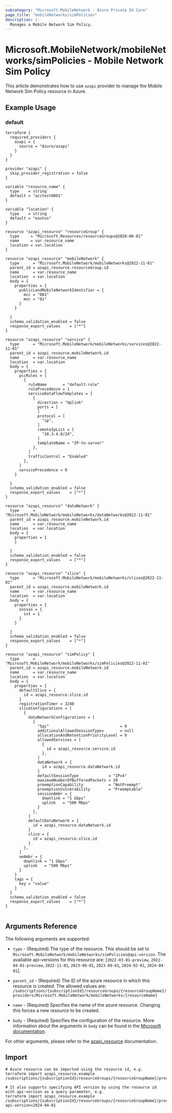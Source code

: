 ```yaml
---
subcategory: "Microsoft.MobileNetwork - Azure Private 5G Core"
page_title: "mobileNetworks/simPolicies"
description: |-
  Manages a Mobile Network Sim Policy.
---
```


# Microsoft.MobileNetwork/mobileNetworks/simPolicies - Mobile Network Sim Policy

This article demonstrates how to use `azapi` provider to manage the Mobile Network Sim Policy resource in Azure.

## Example Usage

### default

```hcl
terraform {
  required_providers {
    azapi = {
      source = "Azure/azapi"
    }
  }
}

provider "azapi" {
  skip_provider_registration = false
}

variable "resource_name" {
  type    = string
  default = "acctest0001"
}

variable "location" {
  type    = string
  default = "eastus"
}

resource "azapi_resource" "resourceGroup" {
  type     = "Microsoft.Resources/resourceGroups@2020-06-01"
  name     = var.resource_name
  location = var.location
}

resource "azapi_resource" "mobileNetwork" {
  type      = "Microsoft.MobileNetwork/mobileNetworks@2022-11-01"
  parent_id = azapi_resource.resourceGroup.id
  name      = var.resource_name
  location  = var.location
  body = {
    properties = {
      publicLandMobileNetworkIdentifier = {
        mcc = "001"
        mnc = "01"
      }
    }

  }
  schema_validation_enabled = false
  response_export_values    = ["*"]
}

resource "azapi_resource" "service" {
  type      = "Microsoft.MobileNetwork/mobileNetworks/services@2022-11-01"
  parent_id = azapi_resource.mobileNetwork.id
  name      = var.resource_name
  location  = var.location
  body = {
    properties = {
      pccRules = [
        {
          ruleName       = "default-rule"
          rulePrecedence = 1
          serviceDataFlowTemplates = [
            {
              direction = "Uplink"
              ports = [
              ]
              protocol = [
                "ip",
              ]
              remoteIpList = [
                "10.3.4.0/24",
              ]
              templateName = "IP-to-server"
            },
          ]
          trafficControl = "Enabled"
        },
      ]
      servicePrecedence = 0
    }

  }
  schema_validation_enabled = false
  response_export_values    = ["*"]
}

resource "azapi_resource" "dataNetwork" {
  type      = "Microsoft.MobileNetwork/mobileNetworks/dataNetworks@2022-11-01"
  parent_id = azapi_resource.mobileNetwork.id
  name      = var.resource_name
  location  = var.location
  body = {
    properties = {
    }

  }
  schema_validation_enabled = false
  response_export_values    = ["*"]
}

resource "azapi_resource" "slice" {
  type      = "Microsoft.MobileNetwork/mobileNetworks/slices@2022-11-01"
  parent_id = azapi_resource.mobileNetwork.id
  name      = var.resource_name
  location  = var.location
  body = {
    properties = {
      snssai = {
        sst = 1
      }
    }

  }
  schema_validation_enabled = false
  response_export_values    = ["*"]
}

resource "azapi_resource" "simPolicy" {
  type      = "Microsoft.MobileNetwork/mobileNetworks/simPolicies@2022-11-01"
  parent_id = azapi_resource.mobileNetwork.id
  name      = var.resource_name
  location  = var.location
  body = {
    properties = {
      defaultSlice = {
        id = azapi_resource.slice.id
      }
      registrationTimer = 3240
      sliceConfigurations = [
        {
          dataNetworkConfigurations = [
            {
              "5qi"                               = 9
              additionalAllowedSessionTypes       = null
              allocationAndRetentionPriorityLevel = 9
              allowedServices = [
                {
                  id = azapi_resource.service.id
                },
              ]
              dataNetwork = {
                id = azapi_resource.dataNetwork.id
              }
              defaultSessionType             = "IPv4"
              maximumNumberOfBufferedPackets = 10
              preemptionCapability           = "NotPreempt"
              preemptionVulnerability        = "Preemptable"
              sessionAmbr = {
                downlink = "1 Gbps"
                uplink   = "500 Mbps"
              }
            },
          ]
          defaultDataNetwork = {
            id = azapi_resource.dataNetwork.id
          }
          slice = {
            id = azapi_resource.slice.id
          }
        },
      ]
      ueAmbr = {
        downlink = "1 Gbps"
        uplink   = "500 Mbps"
      }
    }
    tags = {
      key = "value"
    }
  }
  schema_validation_enabled = false
  response_export_values    = ["*"]
}


```



## Arguments Reference

The following arguments are supported:

* `type` - (Required) The type of the resource. This should be set to `Microsoft.MobileNetwork/mobileNetworks/simPolicies@api-version`. The available api-versions for this resource are: [`2022-03-01-preview`, `2022-04-01-preview`, `2022-11-01`, `2023-06-01`, `2023-09-01`, `2024-02-01`, `2024-04-01`].

* `parent_id` - (Required) The ID of the azure resource in which this resource is created. The allowed values are:  
  `/subscriptions/{subscriptionId}/resourceGroups/{resourceGroupName}/providers/Microsoft.MobileNetwork/mobileNetworks/{resourceName}`

* `name` - (Required) Specifies the name of the azure resource. Changing this forces a new resource to be created.

* `body` - (Required) Specifies the configuration of the resource. More information about the arguments in `body` can be found in the [Microsoft documentation](https://learn.microsoft.com/en-us/azure/templates/Microsoft.MobileNetwork/mobileNetworks/simPolicies?pivots=deployment-language-terraform).

For other arguments, please refer to the [azapi_resource](https://registry.terraform.io/providers/Azure/azapi/latest/docs/resources/resource) documentation.

## Import

 ```shell
 # Azure resource can be imported using the resource id, e.g.
 terraform import azapi_resource.example /subscriptions/{subscriptionId}/resourceGroups/{resourceGroupName}/providers/Microsoft.MobileNetwork/mobileNetworks/{resourceName}/simPolicies/{resourceName}
 
 # It also supports specifying API version by using the resource id with api-version as a query parameter, e.g.
 terraform import azapi_resource.example /subscriptions/{subscriptionId}/resourceGroups/{resourceGroupName}/providers/Microsoft.MobileNetwork/mobileNetworks/{resourceName}/simPolicies/{resourceName}?api-version=2024-04-01
 ```
